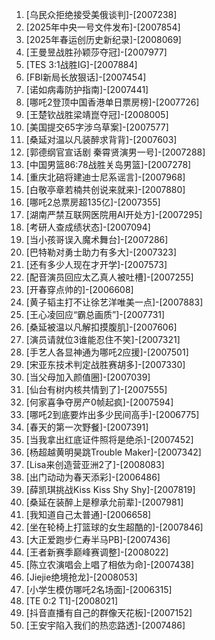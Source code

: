 
1. [乌民众拒绝接受美俄谈判]-[2007238]
1. [2025年中央一号文件发布]-[2007854]
1. [2025年春运创历史新纪录]-[2008069]
1. [王曼昱战胜孙颖莎夺冠]-[2007977]
1. [TES 3:1战胜IG]-[2007884]
1. [FBI新局长放狠话]-[2007454]
1. [诺如病毒防护指南]-[2007441]
1. [哪吒2登顶中国香港单日票房榜]-[2007726]
1. [王楚钦战胜梁靖崑夺冠]-[2008005]
1. [美国提交65字涉乌草案]-[2007577]
1. [桑延对温以凡装醉求背背]-[2007603]
1. [郭德纲官宣话剧 秦霄贤演男一号]-[2007288]
1. [中国男篮86:78战胜关岛男篮]-[2007278]
1. [重庆北碚将建迪士尼系谣言]-[2007968]
1. [白敬亭章若楠共创说来就来]-[2007880]
1. [哪吒2总票房超135亿]-[2007355]
1. [湖南严禁互联网医院用AI开处方]-[2007295]
1. [考研人查成绩状态]-[2007094]
1. [当小孩哥误入魔术舞台]-[2007286]
1. [巴特勒对勇士助力有多大]-[2007323]
1. [还有多少人现在才开学]-[2007573]
1. [配音演员回应太乙真人被吐槽]-[2007255]
1. [开春穿点帅的]-[2006608]
1. [黄子韬主打不让徐艺洋唯美一点]-[2007883]
1. [王心凌回应“霸总画质”]-[2007731]
1. [桑延被温以凡解扣摸腹肌]-[2007606]
1. [演员请就位3谁能忍住不笑]-[2007321]
1. [手艺人各显神通为哪吒2应援]-[2007501]
1. [宋亚东技术判定战胜赛胡多]-[2007330]
1. [当父母加入颜值圈]-[2007039]
1. [仙台有树内核共情到了]-[2007555]
1. [何家喜争夺房产0帧起疯]-[2007594]
1. [哪吒2到底要炸出多少民间高手]-[2006775]
1. [春天的第一次野餐]-[2007391]
1. [当我拿出红底证件照将是绝杀]-[2007452]
1. [杨超越黄明昊跳Trouble Maker]-[2007342]
1. [Lisa来创造营亚洲2了]-[2008083]
1. [出门动动为春天添彩]-[2006486]
1. [薛凯琪挑战Kiss Kiss Shy Shy]-[2007819]
1. [桑延在装醉上是穆承允前辈]-[2007981]
1. [我知道自己太普通]-[2006658]
1. [坐在轮椅上打篮球的女生超酷的]-[2007846]
1. [大正爱跑步仁寿半马PB]-[2007436]
1. [王者新赛季巅峰赛调整]-[2008022]
1. [陈立农演唱会上唱了相依为命]-[2007438]
1. [Jiejie绝境抢龙]-[2008053]
1. [小学生模仿哪吒2名场面]-[2006315]
1. [TE 0:2 T1]-[2008021]
1. [抖音直播有自己的群像天花板]-[2007152]
1. [王安宇陷入我们的热恋路透]-[2007486]
